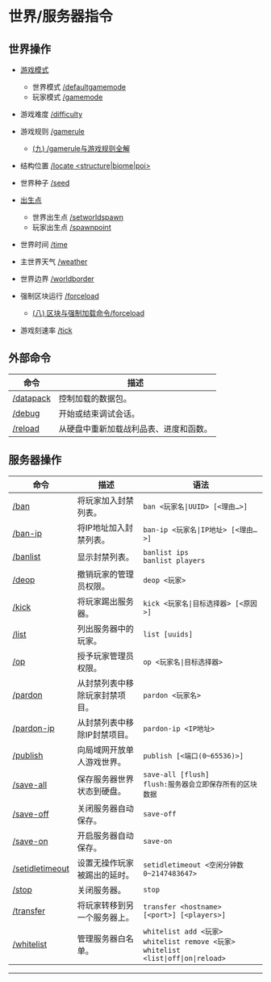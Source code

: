 # 世界/服务器指令
<colorLine :height="4"/>

## 世界操作

  - [游戏模式](https://zh.minecraft.wiki/w/%E6%B8%B8%E6%88%8F%E6%A8%A1%E5%BC%8F)

    - 世界模式 [/defaultgamemode](https://zh.minecraft.wiki/w/%E5%91%BD%E4%BB%A4/defaultgamemode)
    - 玩家模式 [/gamemode](https://zh.minecraft.wiki/w/%E5%91%BD%E4%BB%A4/gamemode)

  - 游戏难度 [/difficulty](https://zh.minecraft.wiki/w/%E5%91%BD%E4%BB%A4/difficulty)

  - 游戏规则 [/gamerule](https://zh.minecraft.wiki/w/%E5%91%BD%E4%BB%A4/gamerule)
    - [(九) /gamerule与游戏规则全解](https://www.bilibili.com/opus/938827778778726471)

  - 结构位置 [/locate <structure|biome|poi>](https://zh.minecraft.wiki/w/%E5%91%BD%E4%BB%A4/locate)

  - 世界种子 [/seed](https://zh.minecraft.wiki/w/%E5%91%BD%E4%BB%A4/seed)

  - [出生点](https://www.mcbbs.net/forum.php?mod=viewthread&tid=1182418&page=1#pid21460488)

    - 世界出生点 [/setworldspawn](https://zh.minecraft.wiki/w/%E5%91%BD%E4%BB%A4/setworldspawn)
    - 玩家出生点 [/spawnpoint](https://zh.minecraft.wiki/w/%E5%91%BD%E4%BB%A4/spawnpoint)

  - 世界时间 [/time](https://zh.minecraft.wiki/w/%E5%91%BD%E4%BB%A4/time)

  - 主世界天气 [/weather](https://zh.minecraft.wiki/w/%E5%91%BD%E4%BB%A4/weather)

  - 世界边界 [/worldborder](https://zh.minecraft.wiki/w/%E5%91%BD%E4%BB%A4/worldborder)

  - 强制区块运行 [/forceload](https://zh.minecraft.wiki/w/%E5%91%BD%E4%BB%A4/forceload)

    - [(八) 区块与强制加载命令/forceload](https://www.bilibili.com/opus/937515275404705808)
  - 游戏刻速率 [/tick](https://zh.minecraft.wiki/w/命令/tick)

## 外部命令

  | 命令                                                                 | 描述                                   |
  | -------------------------------------------------------------------- | -------------------------------------- |
  | [/datapack](https://zh.minecraft.wiki/w/%E5%91%BD%E4%BB%A4/datapack) | 控制加载的数据包。                     |
  | [/debug](https://zh.minecraft.wiki/w/%E5%91%BD%E4%BB%A4/debug)       | 开始或结束调试会话。                   |
  | [/reload](https://zh.minecraft.wiki/w/%E5%91%BD%E4%BB%A4/reload)     | 从硬盘中重新加载战利品表、进度和函数。 |

## 服务器操作

  | 命令                                                                             | 描述                           | 语法                                                                                               |
  | -------------------------------------------------------------------------------- | ------------------------------ | -------------------------------------------------------------------------------------------------- |
  | [/ban](https://zh.minecraft.wiki/w/%E5%91%BD%E4%BB%A4/ban)                       | 将玩家加入封禁列表。           | `ban <玩家名\|UUID> [<理由…>]`                                                                   |
  | [/ban-ip](https://zh.minecraft.wiki/w/%E5%91%BD%E4%BB%A4/ban-ip)                 | 将IP地址加入封禁列表。         | `ban-ip <玩家名\|IP地址> [<理由…>]`                                                              |
  | [/banlist](https://zh.minecraft.wiki/w/%E5%91%BD%E4%BB%A4/banlist)               | 显示封禁列表。                 | `banlist ips `<br />`banlist players`                                                                  |
  | [/deop](https://zh.minecraft.wiki/w/%E5%91%BD%E4%BB%A4/deop)                     | 撤销玩家的管理员权限。         | `deop <玩家>`                                                                                      |
  | [/kick](https://zh.minecraft.wiki/w/%E5%91%BD%E4%BB%A4/kick)                     | 将玩家踢出服务器。             | `kick <玩家名\|目标选择器> [<原因>]`                                                               |
  | [/list](https://zh.minecraft.wiki/w/%E5%91%BD%E4%BB%A4/list)                     | 列出服务器中的玩家。           | `list [uuids]`                                                                                     |
  | [/op](https://zh.minecraft.wiki/w/%E5%91%BD%E4%BB%A4/op)                         | 授予玩家管理员权限。           | `op <玩家名\|目标选择器>`                                                                        |
  | [/pardon](https://zh.minecraft.wiki/w/%E5%91%BD%E4%BB%A4/pardon)                 | 从封禁列表中移除玩家封禁项目。 | `pardon <玩家名>`                                                                                  |
  | [/pardon-ip](https://zh.minecraft.wiki/w/%E5%91%BD%E4%BB%A4/pardon-ip)           | 从封禁列表中移除IP封禁项目。   | `pardon-ip <IP地址>`                                                                               |
  | [/publish](https://zh.minecraft.wiki/w/%E5%91%BD%E4%BB%A4/publish)               | 向局域网开放单人游戏世界。     | `publish [<端口(0~65536)>]`                                                                            |
  | [/save-all](https://zh.minecraft.wiki/w/%E5%91%BD%E4%BB%A4/save-all)             | 保存服务器世界状态到硬盘。     | `save-all [flush]`<br />`flush:服务器会立即保存所有的区块数据`                                         |
  | [/save-off](https://zh.minecraft.wiki/w/%E5%91%BD%E4%BB%A4/save-off)             | 关闭服务器自动保存。           | `save-off`                                                                                           |
  | [/save-on](https://zh.minecraft.wiki/w/%E5%91%BD%E4%BB%A4/save-on)               | 开启服务器自动保存。           | `save-on`                                                                                            |
  | [/setidletimeout](https://zh.minecraft.wiki/w/%E5%91%BD%E4%BB%A4/setidletimeout) | 设置无操作玩家被踢出的延时。   | `setidletimeout <空闲分钟数0~2147483647>`                                                          |
  | [/stop](https://zh.minecraft.wiki/w/%E5%91%BD%E4%BB%A4/stop)                     | 关闭服务器。                   | `stop`                                                                                               |
  | [/transfer](https://zh.minecraft.wiki/w/%E5%91%BD%E4%BB%A4/transfer)             | 将玩家转移到另一个服务器上。   | `transfer <hostname> [<port>] [<players>]`                                                       |
  | [/whitelist](https://zh.minecraft.wiki/w/%E5%91%BD%E4%BB%A4/whitelist)           | 管理服务器白名单。             | `whitelist add <玩家>`<br />`whitelist remove <玩家> `<br />`whitelist <list\|off\|on\|reload>`<br /> |

---
<script setup>
import { useData } from 'vitepress'
import colorLine from '../.vitepress/vue/colorLine.vue'
const { isDark } = useData()
</script>

<ClientOnly>
  <GiscusComment
    repo="CR-019/datapack-index"
    repoId="R_kgDONRhuqw"
    category="闲聊 Chats"
    categoryId="DIC_kwDONRhuq84CkchW"
    mapping="number"
    term="9"
    :strict="false"
    :reactionsEnabled="true"
    emitMetadata="0"
    inputPosition="top"
    :theme="isDark ? 'dark' : 'light'"
    lang="zh-CN"
    loading="lazy"
    class="giscus-wrapper"
  />
</ClientOnly>

<style>
.giscus-wrapper {
  margin: 3rem auto;
  max-width: 800px;
  padding-top: 2rem;
  border-top: 1px solid var(--vp-c-divider);
}
</style>